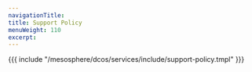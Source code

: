```yaml
---
navigationTitle:
title: Support Policy
menuWeight: 110
excerpt:
---
```


{{{ include "/mesosphere/dcos/services/include/support-policy.tmpl" }}}
